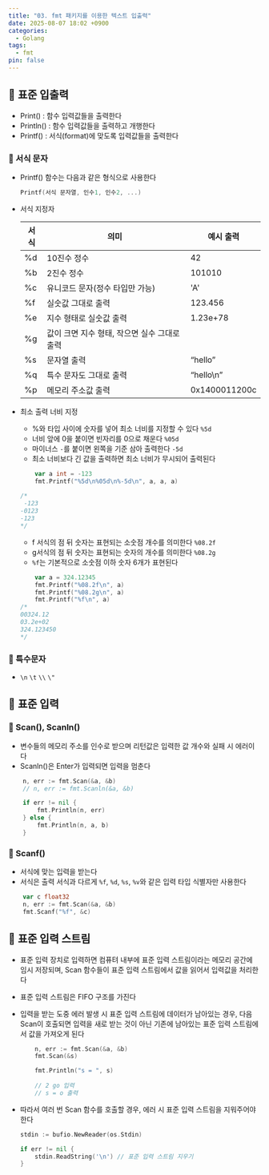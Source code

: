 ```yaml
---
title: "03. fmt 패키지를 이용한 텍스트 입출력"
date: 2025-08-07 18:02 +0900
categories:
  - Golang
tags:
  - fmt
pin: false
---
```

## 🎯 표준 입출력

- Print() : 함수 입력값들을 출력한다
- Println() : 함수 입력값들을 출력하고 개행한다
- Printf() : 서식(format)에 맞도록 입력값들을 출력한다

### 📌 서식 문자

- Printf() 함수는 다음과 같은 형식으로 사용한다
    
    ```go
    Printf(서식 문자열, 인수1, 인수2, ...)
    ```
    
- 서식 지정자
    
    
    | **서식** | **의미** | **예시 출력** |
    | --- | --- | --- |
    | %d | 10진수 정수 | 42 |
    | %b | 2진수 정수 | 101010 |
    | %c | 유니코드 문자(정수 타입만 가능) | 'A' |
    | %f | 실숫값 그대로 출력 | 123.456 |
    | %e | 지수 형태로 실숫값 출력 | 1.23e+78 |
    | %g | 값이 크면 지수 형태, 작으면 실수 그대로 출력 |  |
    | %s | 문자열 출력 | “hello” |
    | %q | 특수 문자도 그대로 출력 | “hello\n” |
    | %p | 메모리 주소값 출력 | 0x1400011200c |
- 최소 출력 너비 지정
    - %와 타입 사이에 숫자를 넣어 최소 너비를 지정할 수 있다 `%5d`
    - 너비 앞에 0을 붙이면 빈자리를 0으로 채운다 `%05d`
    - 마이너스 `-`를 붙이면 왼쪽을 기준 삼아 출력한다 `-5d`
    - 최소 너비보다 긴 값을 출력하면 최소 너비가 무시되어 출력된다
    
    ```go
    	var a int = -123
    	fmt.Printf("%5d\n%05d\n%-5d\n", a, a, a)
    	
    /*
     -123
    -0123
    -123 
    */
    ```
    
    - f 서식의 점 뒤 숫자는 표현되는 소숫점 개수를 의미한다 `%08.2f`
    - g서식의 점 뒤 숫자는 표현되는 숫자의 개수를 의미한다 `%08.2g`
    - `%f`는 기본적으로 소숫점 이하 숫자 6개가 표현된다
    
    ```go
    	var a = 324.12345
    	fmt.Printf("%08.2f\n", a)
    	fmt.Printf("%08.2g\n", a)
    	fmt.Printf("%f\n", a)
    /*	
    00324.12
    03.2e+02
    324.123450
    */
    ```
    

### 📌 특수문자

- `\n` `\t` `\\` `\"`

## 🎯 표준 입력

### 📌 Scan(), Scanln()

- 변수들의 메모리 주소를 인수로 받으며 리턴값은 입력한 값 개수와 실패 시 에러이다
- Scanln()은 Enter가 입력되면 입력을 멈춘다

```go
	n, err := fmt.Scan(&a, &b)
	// n, err := fmt.Scanln(&a, &b)

	if err != nil {
		fmt.Println(n, err)
	} else {
		fmt.Println(n, a, b)
	}
```

### 📌 Scanf()

- 서식에 맞는 입력을 받는다
- 서식은 출력 서식과 다르게 `%f`, `%d`, `%s`, `%v`와 같은 입력 타입 식별자만 사용한다

```go
	var c float32
	n, err := fmt.Scan(&a, &b)
	fmt.Scanf("%f", &c)
```

## 🎯 표준 입력 스트림

- 표준 입력 장치로 입력하면 컴퓨텨 내부에 표준 입력 스트림이라는 메모리 공간에 임시 저장되며, Scan 함수들이 표준 입력 스트림에서 값을 읽어서 입력값을 처리한다
- 표준 입력 스트림은 FIFO 구조를 가진다
- 입력을 받는 도중 에러 발생 시 표준 입력 스트림에 데이터가 남아있는 경우, 다음 Scan이 호출되면 입력을 새로 받는 것이 아닌 기존에 남아있는 표준 입력 스트림에서 값을 가져오게 된다
    
    ```go
    	n, err := fmt.Scan(&a, &b)
    	fmt.Scan(&s)
    
    	fmt.Println("s = ", s)
    	
    	// 2 go 입력
    	// s = o 출력
    
    ```
    
- 따라서 여러 번 Scan 함수를 호출할 경우, 에러 시 표준 입력 스트림을 지워주어야 한다
    
    ```go
    stdin := bufio.NewReader(os.Stdin)
    
    if err != nil {
    	stdin.ReadString('\n') // 표준 입력 스트림 지우기
    }
    ```